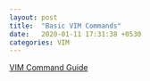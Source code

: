 ```yaml
---
layout: post
title:  "Basic VIM Commands"
date:   2020-01-11 17:31:38 +0530
categories: VIM
---
```


[VIM Command Guide][1]

[1]: /files/VIM/vim-commands.adoc

